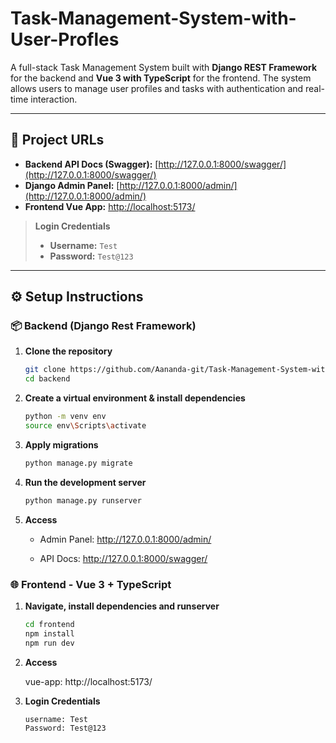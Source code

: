 # Task-Management-System-with-User-Profles

A full-stack Task Management System built with **Django REST Framework** for the backend and **Vue 3 with TypeScript** for the frontend. The system allows users to manage user profiles and tasks with authentication and real-time interaction.

---

## 🔗 Project URLs

- **Backend API Docs (Swagger):** [http://127.0.0.1:8000/swagger/](http://127.0.0.1:8000/swagger/)
- **Django Admin Panel:** [http://127.0.0.1:8000/admin/](http://127.0.0.1:8000/admin/)
- **Frontend Vue App:** [http://localhost:5173/](http://localhost:5173/)

> **Login Credentials**  
> - **Username:** `Test`  
> - **Password:** `Test@123`

---

## ⚙️ Setup Instructions

### 📦 Backend (Django Rest Framework)

1. **Clone the repository**
   ```bash
   git clone https://github.com/Aananda-git/Task-Management-System-with-User-Profles-.git
   cd backend 

2. **Create a virtual environment & install dependencies**
    ```bash
    python -m venv env
    source env\Scripts\activate

3. **Apply migrations**
    ```bash
    python manage.py migrate
    
4. **Run the development server**
    ```bash
    python manage.py runserver

5. **Access**
  
    - Admin Panel: http://127.0.0.1:8000/admin/

    - API Docs: http://127.0.0.1:8000/swagger/


### 🌐 Frontend - Vue 3 + TypeScript

1. **Navigate, install dependencies and runserver**
    ```bash
    cd frontend
    npm install
    npm run dev

2. **Access**

    vue-app: http://localhost:5173/

3. **Login Credentials**
    ```
    username: Test
    Password: Test@123